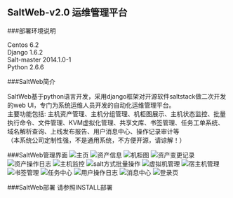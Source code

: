 
SaltWeb-v2.0 运维管理平台
-
###部署环境说明

Centos 6.2<br>
Django 1.6.2<br>
Salt-master 2014.1.0-1<br>
Python 2.6.6<br>

###SaltWeb简介

SaltWeb基于python语言开发，采用django框架对开源软件saltstack做二次开发的web UI，专门为系统运维人员开发的自动化运维管理平台。<br>
主要功能包括: 主机资产管理、主机分组管理、机柜图展示、主机状态监控、批量执行命令、文件管理、KVM虚拟化管理、共享文库、书签管理、任务工单系统、域名解析查询、上线发布报告、用户消息中心、操作记录审计等<br>
（本系统公司定制性强，不是通用系统，不方便开源，请谅解！）<br>

###SaltWeb管理界面
![主页](https://github.com/hhr66/saltweb-v2.0/blob/master/%E9%A6%96%E9%A1%B5.jpg)
![资产信息](https://github.com/hhr66/saltweb-v2.0/blob/master/%E8%B5%84%E4%BA%A7%E4%BF%A1%E6%81%AF.jpg)
![机柜图](https://github.com/hhr66/saltweb-v2.0/blob/master/%E6%9C%BA%E6%9F%9C%E5%9B%BE.jpg)
![资产变更记录](https://github.com/hhr66/saltweb-v2.0/blob/master/%E8%B5%84%E4%BA%A7%E5%8F%98%E6%9B%B4%E8%AE%B0%E5%BD%95.jpg)
![资产操作日志](https://github.com/hhr66/saltweb-v2.0/blob/master/%E8%B5%84%E4%BA%A7%E6%93%8D%E4%BD%9C%E6%97%A5%E5%BF%97.jpg)
![主机监控](https://github.com/hhr66/saltweb-v2.0/blob/master/%E4%B8%BB%E6%9C%BA%E7%9B%91%E6%8E%A7.jpg)
![salt方式批量操作](https://github.com/hhr66/saltweb-v2.0/blob/master/salt%E6%96%B9%E5%BC%8F%E6%89%B9%E9%87%8F%E6%93%8D%E4%BD%9C.jpg)
![虚拟机管理](https://github.com/hhr66/saltweb-v2.0/blob/master/%E8%99%9A%E6%8B%9F%E6%9C%BA%E7%AE%A1%E7%90%86.jpg)
![宿主机管理](https://github.com/hhr66/saltweb-v2.0/blob/master/%E5%AE%BF%E4%B8%BB%E6%9C%BA%E7%AE%A1%E7%90%86.jpg)
![书签管理](https://github.com/hhr66/saltweb-v2.0/blob/master/%E4%B9%A6%E7%AD%BE%E7%AE%A1%E7%90%86.jpg)
![任务中心](https://github.com/hhr66/saltweb-v2.0/blob/master/%E4%BB%BB%E5%8A%A1%E4%B8%AD%E5%BF%83.jpg)
![用户操作日志](https://github.com/hhr66/saltweb-v2.0/blob/master/%E7%94%A8%E6%88%B7%E6%93%8D%E4%BD%9C%E6%97%A5%E5%BF%97.jpg)
![消息中心](https://github.com/hhr66/saltweb-v2.0/blob/master/%E6%B6%88%E6%81%AF%E4%B8%AD%E5%BF%83.jpg)
![登录页](https://github.com/hhr66/saltweb-v2.0/blob/master/%E7%99%BB%E5%BD%95%E9%A1%B5.jpg)

###SaltWeb部署
请参照INSTALL部署
